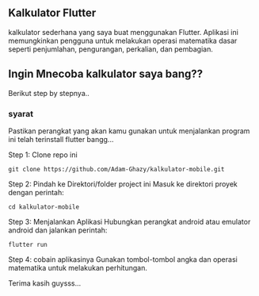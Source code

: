 ## Kalkulator Flutter
kalkulator sederhana yang saya buat menggunakan Flutter. Aplikasi ini memungkinkan pengguna untuk melakukan operasi matematika dasar seperti penjumlahan, pengurangan, perkalian, dan pembagian.

## Ingin Mnecoba kalkulator saya bang??
Berikut step by stepnya..

### syarat
Pastikan perangkat yang akan kamu gunakan untuk menjalankan program ini telah terinstall flutter bangg...

Step 1: Clone repo ini
```
git clone https://github.com/Adam-Ghazy/kalkulator-mobile.git
```
Step 2: Pindah ke Direktori/folder project ini
Masuk ke direktori proyek dengan perintah:
```
cd kalkulator-mobile
```
Step 3: Menjalankan Aplikasi
Hubungkan perangkat android atau emulator android dan jalankan perintah:
```
flutter run
```
Step 4: cobain aplikasinya
Gunakan tombol-tombol angka dan operasi matematika untuk melakukan perhitungan.

Terima kasih guysss...